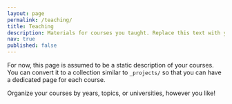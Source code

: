 ```yaml
---
layout: page
permalink: /teaching/
title: Teaching
description: Materials for courses you taught. Replace this text with your description.
nav: true
published: false
---
```


For now, this page is assumed to be a static description of your courses. You can convert it to a collection similar to `_projects/` so that you can have a dedicated page for each course.

Organize your courses by years, topics, or universities, however you like!
